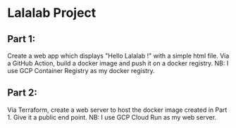 # Lalalab Project

## Part 1:

Create a web app which displays "Hello Lalalab !" with a simple html file.
Via a GitHub Action, build a docker image and push it on a docker registry.
NB: I use GCP Container Registry as my docker registry.

## Part 2:

Via Terraform, create a web server to host the docker image created in Part 1.
Give it a public end point.
NB: I use GCP Cloud Run as my web server.


